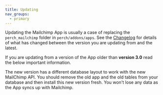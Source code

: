 ```yaml
---
title: Updating
nav_groups:
  - primary
---
```


Updating the Mailchimp App is usually a case of replacing the `perch_mailchimp` folder in `perch/addons/apps`. See the [Changelog](/addons/mailchimp/changelog) for details of what has changed between the version you are updating from and the latest.

If you are updating from a version of the App older than **version 3.0** read the below important information.

The new version has a different database layout to work with the new MailChimp API. You should remove the old app and the old tables from your database and then install this new version fresh. You won't lose any data as the App syncs up with Mailchimp.
